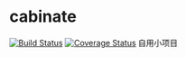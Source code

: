 cabinate
========
[![Build Status](https://travis-ci.org/moshoujingli/cabinate.svg?branch=master)](https://travis-ci.org/moshoujingli/cabinate)
[![Coverage Status](https://img.shields.io/coveralls/moshoujingli/cabinate.svg)](https://coveralls.io/r/moshoujingli/cabinate?branch=master)
自用小项目
